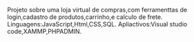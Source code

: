 Projeto sobre uma loja virtual de compras,com ferramenttas de login,cadastro de produtos,carrinho,e calculo de frete.
Linguagens:JavaScript,Html,CSS,SQL.
Apliactivos:Visual studio code,XAMMP,PHPADMIN.
